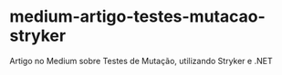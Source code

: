 # medium-artigo-testes-mutacao-stryker
Artigo no Medium sobre Testes de Mutação, utilizando Stryker e .NET

